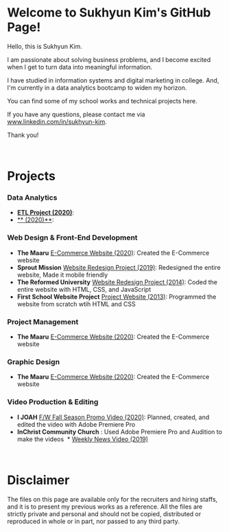 # Welcome to Sukhyun Kim's GitHub Page! 

Hello, this is Sukhyun Kim. 

I am passionate about solving business problems, and I become excited when I get to turn data into meaningful information. 

I have studied in information systems and digital marketing in college. And, I'm currently in a data analytics bootcamp to widen my horizon. 

You can find some of my school works and technical projects here.

If you have any questions, please contact me via www.linkedin.com/in/sukhyun-kim.

Thank you! 

<p>&nbsp;</p>

# Projects
### Data Analytics
* [**ETL Project (2020)**](http://rachelskim.net/ETL_Project): 
* [** (2020)**](http://rachelskim.net/): 

### Web Design & Front-End Development
* **The Maaru** [E-Commerce Website (2020)](https://www.themaaru.com): Created the E-Commerce website
* **Sprout Mission** [Website Redesign Project (2019)](https://www.sproutmission.org): Redesigned the entire website, Made it mobile friendly
* **The Reformed University** [Website Redesign Project (2014)](http://rachelskim.net/ru_first_website_project): Coded the entire website with HTML, CSS, and JavaScript
* **First School Website Project** [Project Website (2013)](http://rachelskim.net/first_website_project): Programmed the website from scratch wtih HTML and CSS

### Project Management
* **The Maaru** [E-Commerce Website (2020)](https://www.themaaru.com): Created the E-Commerce website

### Graphic Design
* **The Maaru** [E-Commerce Website (2020)](https://www.themaaru.com): Created the E-Commerce website

### Video Production & Editing
* **I JOAH** [F/W Fall Season Promo Video (2020)](https://www.youtube.com/watch?v=KMKp3q4urOs&ab_channel=IJOAH): Planned, created, and edited the video with Adobe Premiere Pro
* **InChrist Community Church** : Used Adobe Premiere Pro and Audition to make the videos
&nbsp;* [Weekly News Video (2019)](https://www.youtube.com/watch?v=3lo65sKumys)


<p>&nbsp;</p>

# Disclaimer
The files on this page are available only for the recruiters and hiring staffs, and it is to present my previous works as a reference. All the files are strictly private and personal and should not be copied, distributed or reproduced in whole or in part, nor passed to any third party. 
 

